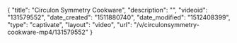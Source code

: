 {
    "title": "Circulon Symmetry Cookware",
    "description": "",
    "videoid": "131579552",
    "date_created": "1511880740",
    "date_modified": "1512408399",
    "type": "captivate",
    "layout": "video",
    "url": "\/v\/circulonsymmetry-cookware-mp4\/131579552"
}